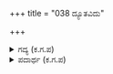 +++
title = "038 ದ್ಯೂತವಿದು"

+++

<details><summary>ಗದ್ಯ (ಕ.ಗ.ಪ) </summary>

38. ಈ ದ್ಯೂತವೆಂಬುದು ದುವ್ರ್ಯಸನವೆಂದು ಹೇಳುವವನು ನೀತಿಯನ್ನು ಬಲ್ಲವನೇ ? ಶ್ರೋತ್ರಿಯರಿಗೆ ಯತಿಗಳಿಗೆ ಯುದ್ಧಕ್ಕೆ ಭಯಪಡುವಂತಹ ರಾಜರಿಗೆ ಅಖ್ಯಾತಿಯದು ಅಷ್ಟೆ. ದ್ಯೂತ, ಬೇಟೆ, ಸ್ತ್ರೀವ್ಯಸನ, ಕ್ಷತ್ರಿಯ ರಾಜರಿಗಾಗಿಯೇ ಸೃಷ್ಟಿಯಾದುದು. ಇದರ ರಸಾತಿಶಯವನ್ನು ಅರಿಯದವನು ನರಪಶು, ಮನುಷ್ಯನಾಗಿದ್ದೂ ಮೃಗಕ್ಕೆ ಸಮಾನ ಎಂದ ಶಕುನಿ.
</details>

<details><summary>ಪದಾರ್ಥ (ಕ.ಗ.ಪ) </summary>

ದುವ್ರ್ಯಸನ-ದುಶ್ಚಟ, ಮೃಗಯಾ-ಬೇಟೆ
</details>
